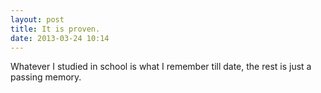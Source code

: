 ```yaml
---
layout: post
title: It is proven.
date: 2013-03-24 10:14
---
```

Whatever I studied in school is what I remember till date, the rest is just a passing memory.
